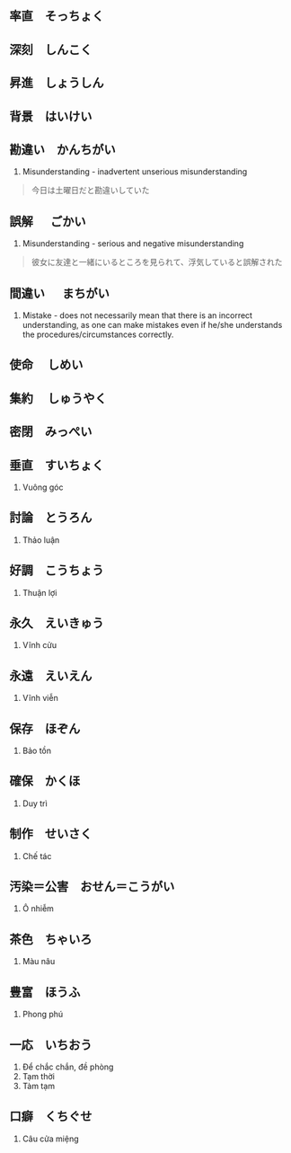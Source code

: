 ## <span class='kanji-title'>率直&emsp;そっちょく

## <span class='kanji-title'>深刻&emsp;しんこく

## <span class='kanji-title'> 昇進&emsp;しょうしん

## <span class='kanji-title'> 背景&emsp;はいけい

## <span class='kanji-title'> 勘違い&emsp;かんちがい

1. <span class='kanji-mean'> Misunderstanding - inadvertent unserious misunderstanding 

> <span class='kanji-usage'> 今日は土曜日だと勘違いしていた  

## <span class='kanji-title'> 誤解 &emsp; ごかい
1. <span class='kanji-mean'> Misunderstanding - serious and negative misunderstanding
> <span class='kanji-usage'> 彼女に友達と一緒にいるところを見られて、浮気していると誤解された  

## <span class='kanji-title'> 間違い &emsp; まちがい
1. <span class='kanji-mean'> Mistake - does not necessarily mean that there is an incorrect understanding, as one can make mistakes even if he/she understands the procedures/circumstances correctly. 

## <span class='kanji-title'> 使命 &emsp;しめい

## <span class='kanji-title'> 集約 &emsp;しゅうやく

## <span class='kanji-title'> 密閉&emsp;みっぺい

## <span class='kanji-title'> 垂直&emsp;すいちょく
1. <span class='kanji-mean'> Vuông góc

## <span class='kanji-title'>討論&emsp;とうろん
1. <span class='kanji-mean'>Thảo luận

## <span class='kanji-title'>好調&emsp;こうちょう
1. <span class='kanji-mean'>Thuận lợi

## <span class='kanji-title'>永久&emsp;えいきゅう
1. <span class='kanji-mean'>Vĩnh cửu

## <span class='kanji-title'>永遠&emsp;えいえん
1. <span class='kanji-mean'> Vĩnh viễn 

## <span class='kanji-title'>保存&emsp;ほぞん
1. <span class='kanji-mean'>Bảo tồn

## <span class='kanji-title'>確保&emsp;かくほ
1. <span class='kanji-mean'> Duy trì

## <span class='kanji-title'>制作&emsp;せいさく
1. <span class='kanji-mean'> Chế tác

## <span class='kanji-title'>汚染＝公害&emsp;おせん＝こうがい
1. <span class='kanji-mean'>Ô nhiễm 

## <span class='kanji-title'>茶色&emsp;ちゃいろ
1. <span class='kanji-mean'>Màu nâu

## <span class='kanji-title'>豊富&emsp;ほうふ
1. <span class='kanji-mean'>Phong phú

## <span class='kanji-title'>一応&emsp;いちおう
1. <span class='kanji-mean'>Để chắc chắn, đề phòng
1. <span class='kanji-mean'>Tạm thời
1. <span class='kanji-mean'>Tàm tạm

## <span class='kanji-title'>口癖&emsp;くちぐせ
1. <span class='kanji-mean'>Câu cửa miệng






